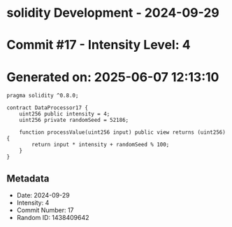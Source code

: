 ﻿# solidity Development - 2024-09-29
# Commit #17 - Intensity Level: 4
# Generated on: 2025-06-07 12:13:10
```solidity
pragma solidity ^0.8.0;

contract DataProcessor17 {
    uint256 public intensity = 4;
    uint256 private randomSeed = 52186;

    function processValue(uint256 input) public view returns (uint256) {
        return input * intensity + randomSeed % 100;
    }
}
```
## Metadata
- Date: 2024-09-29
- Intensity: 4
- Commit Number: 17
- Random ID: 1438409642

